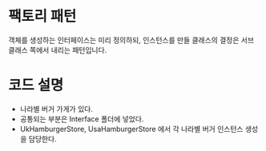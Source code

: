 # 팩토리 패턴

객체를 생성하는 인터페이스는 미리 정의하되, 인스턴스를 만들 클래스의 결정은 서브 클래스 쪽에서 내리는 패턴입니다.

# 코드 설명

- 나라별 버거 가게가 있다.
- 공통되는 부분은 Interface 폴더에 넣었다.
- UkHamburgerStore, UsaHamburgerStore 에서 각 나라별 버거 인스턴스 생성을 담당한다.
